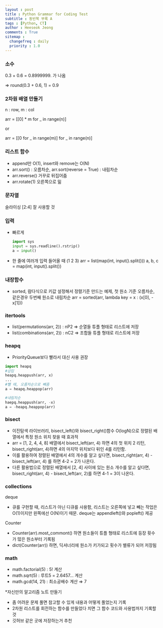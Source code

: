 ```yaml
---
layout : post
title : Python Grammar for Coding Test
subtitle : 동빈북 부록 A
tags : [Python, CT]
author : Heeseok Jeong
comments : True
sitemap :
  changefreq : daily
  priority : 1.0
---
```



### 소수

0.3 + 0.6 = 0.8999999. 가 나옴

⇒ round(0.3 + 0.6, 1) = 0.9

### 2차원 배열 만들기

n : row, m : col

arr = [[0] * m for _ in range(n)]

or

arr = [[0 for _ in range(m)] for _ in range(n)]

### 리스트 함수

- append만 O(1), insert와 remove는 O(N)
- arr.sort() : 오름차순, arr.sort(reverse = True) : 내림차순
- arr.reverse() 거꾸로 뒤집어줌
- arr.rotate(1) 오른쪽으로 밂

### 문자열

슬라이싱 [2:4] 잘 사용할 것

### 입력

- 빠르게

    ```python
    import sys
    input = sys.readline().rstrip()
    a = input()
    ```

- 한 줄에 여러개 입력 들어올 때 (1 2 3)
arr = list(map(int, input().split()))
a, b, c = map(int, input().split())

### 내장함수

- sorted, 람다식으로 키값 설정해서 정렬기준 만드는 예제, 첫 원소 기준 오름차순, 같은경우 두번째 원소로 내림차순
arr = sorted(arr, lambda key = x : (x[0], -x[1]))

### itertools

- list(permutations(arr, 2)) : nP2 ⇒ 순열들 튜플 형태로 리스트에 저장
- list(combinations(arr, 2)) : nC2 ⇒ 조합들 튜플 형태로 리스트에 저장

### heapq

- PriorityQueue보다 빨라서 대신 사용 권장

```python
import heapq
#삽입
heapq.heappush(arr, x)
...
#뺄 때, 오름차순으로 빼줌
a = heapq.heappop(arr)

#내림차순
haepq.heappush(arr, -x)
a = -heapq.heappop(arr)
```

### bisect

- 이진탐색 라이브러리, bisect_left()와 bisect_right()함수 O(logN)으로 정렬된 배열에서 특정 원소 위치 찾을 때 효과적
- arr = [1, 2, 4, 4, 8] 배열에서 bisect_left(arr, 4) 하면 4의 첫 위치 2 리턴, bisect_right(arr, 4)하면 4의  마지막 위치보다 뒤인 4를 리턴함.
- 이를 활용하여 정렬된 배열에서 4의 개수를 알고 싶다면, bisect_right(arr, 4) - bisect_left(arr, 4) 를 하면 4-2 = 2가 나온다.
- 다른 활용법으로 정렬된 배열에서 [2, 4] 사이에 있는 원소 개수를 알고 싶다면, bisect_right(arr, 4) - bisect_left(arr, 2)를 하면 4-1 = 3이 나온다.

### collections

deque

- 큐를 구현할 때, 리스트가 아닌 디큐를 사용함, 리스트는 오른쪽에 넣고 빼는 작업은 O(1)이지만 왼쪽에선 O(N)이기 때문. deque는 appendleft()와 popleft() 제공

Counter

- Counter(arr).most_commont() 하면 원소들이 튜플 형태로 리스트에 등장 횟수가 많은 원소부터 기록됨
- dict(Counter(arr)) 하면, 딕셔너리에 원소가 키가되고 횟수가 밸류가 되어 저장됨

### math

- math.factorial(5) : 5! 계산
- math.sqrt(5) : 루트5 = 2.6457... 계산
- math.gcd(14, 21) : 최소공배수 계산 ⇒ 7

*자신만의 알고리즘 노트 만들기

- 좀 어려운 문제 풀면 참고할 수 있게 내용과 어떻게 풀었는지 기록
- 2차원 리스트를 회전하는 함수를 만들었다 치면 그 함수 코드와 사용법까지 기록할 것
- 깃허브 같은 곳에 저장하는거 추천
